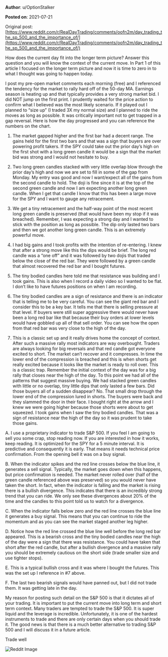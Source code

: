 **Author**: u/OptionStalker

**Posted on**: 2021-07-21

Original post: [https://www.reddit.com/r/RealDayTrading/comments/oofn2m/day_trading_the_sp_500_and_the_importance_of/](https://www.reddit.com/r/RealDayTrading/comments/oofn2m/day_trading_the_sp_500_and_the_importance_of/)

  

How does the current day fit into the longer term picture? Answer this question and you will know the context of the current move. In Part 1 of this article I focused on the longer term picture and now it is time to zero in to what I thought was going to happen today. 

I post my pre-open market comments each morning (free) and  I referenced the tendency for the market to rally hard off of the 50-day MA. Earnings season is heating up and that typically provides a very strong market bid. I did NOT jump on the first print. I prudently waited for the price action to confirm what I believed was the most likely scenario. If it played out I planned to “size up” (I traded 3X my normal size) and I planned to ride the moves as long as possible. It was critically important not to get trapped in a gap reversal. Here is how the day progressed and you can reference the numbers on the chart. 

1. The market gapped higher and the first bar had a decent range. The gains held for the first two bars and that was a sign that buyers are over powering profit takers. If the SPY could take out the prior day’s high on the first shot with a long green candle it would be a sign that the market bid was strong and I would not hesitate to buy. 

2. Two long green candles stacked with very little overlap blow through the prior day’s high and now we are set to fill in some of the gap from Monday. My entry was good and now I want/expect all of the gains from the second candle to hold. The doji is fine since it is at the top of the second green candle and now I am expecting another long green candle. When I get that candle I know that this has been a large move for the SPY and I want to gauge any retracement. 

3. We get a tiny retracement and the half-way point of the most recent long green candle is preserved (that would have been my stop if it was breached). Remember, I was expecting a strong day and I wanted to stick with the position as long as possible. The dip only lasted two bars and then we got another long green candle. This is an extremely powerful move. 

4. I had big gains and I took profits with the intention of re-entering. I knew that after a strong move like this the dips would be brief. The long red candle was a “one off” and it was followed by two dojis that traded below the close of the red bar. They were followed by a green candle that almost recovered the red bar and I bought futures. 

5. The tiny bodied candles here told me that resistance was building and I took gains. This is also when I record a daily video so I wanted to be flat. I don’t like to have futures positions on when I am recording. 

6. The tiny bodied candles are a sign of resistance and there is an indicator that is telling me to be very careful. You can see the giant red bar and I consider this to be a key bar. It tells me that there is selling pressure at that level. If buyers were still super aggressive there would never have been a long red bar like that because their buy orders at lower levels would have gobbled up all of that sell order. You can see how the open from that red bar was very close to the high of the day. 

7. This is a classic set up and it really drives home the concept of context. After such a massive rally most indicators are way overbought. Traders are always looking for big reversals and that red candle got everyone excited to short. The market can’t recover and it compresses. In time the lower end of the compression is breached and this is when shorts get really excited because it looks like the market is ready to roll over. This is a classic trap. Remember the initial context of the day was for a big rally that closes near the high of the day. To this point we had all of the patterns that suggest massive buying. We had stacked green candles with little or no overlap, tiny little dips that only lasted a few bars. Did those buyers all of a sudden disappear? No. That small drop through the lower end of the compression lured in shorts. The buyers were back and they slammed the door in their face. I bought right at the arrow and I knew we were going higher because those shorts were about to get squeezed. I took gains when I saw the tiny bodied candles. That was a sign of resistance near the high of the day so it was prudent to take those gains.

A. I use a proprietary indicator to trade S&P 500. If you feel I am going to sell you some crap, stop reading now. If you are interested in how it works, keep reading. It is optimized for the SPY for a 5 minute interval. It is predictive and consequently it is early. That means it needs technical price confirmation. From the opening bell it was on a buy signal.

B. When the indicator spikes and the red line crosses below the blue line, it generates a sell signal. Typically, the market goes down when this happens, but price confirmation is needed. The market never rolled over (half of the green candle referenced above was preserved) so you would never have taken the short. In fact, when the indicator is falling and the market is rising there is a bullish divergence. This indicates that there is an incredibly strong trend that you can ride. We only see these divergences about 20% of the time and the candles to this point told us to watch for a divergence.

C. When the indicator falls below zero and the red line crosses the blue line it generates a buy signal. This means that you can continue to ride the momentum and as you can see the market staged another leg higher.

D. Notice how the red line crossed the blue line well before the long red bar appeared. This is a bearish cross and the tiny bodied candles near the high of the day were a sign that there was resistance. You could have taken that short after the red candle, but after a bullish divergence and a massive rally you should be extremely cautious on the short side (trade smaller size and use tighter stops). 

E. This is a typical bullish cross and it was where I bought the futures. This was the set up I reference in #7 above. 

F. The last two bearish signals would have panned out, but I did not trade them. It was getting late in the day. 

My reason for posting such detail on the S&P 500 is that it dictates all of your trading. It is important to put the current move into long term and short term context. Many traders are tempted to trade the S&P 500. It is super liquid and the leverage is incredible. Unfortunately, it is one of the hardest instruments to trade and there are only certain days when you should trade it. The good news is that there is a much better alternative to trading S&P 500 and I will discuss it in a future article.  

Trade well

<img src="cache/images/c6e7195bf7d07aa57aa8406d813d4f74.png" alt="Reddit Image">
